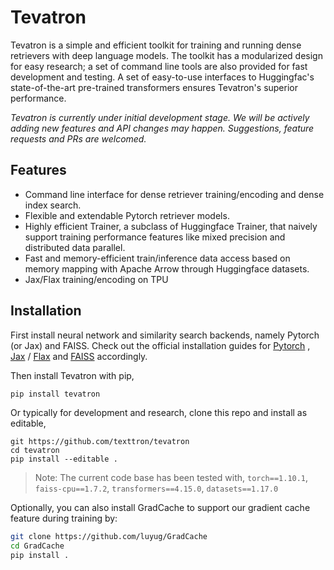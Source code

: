 # Tevatron
Tevatron is a simple and efficient toolkit for training and running dense retrievers with deep language models. The toolkit has a modularized design for easy research; a set of command line tools are also provided for fast development and testing. A set of easy-to-use interfaces to Huggingfac's state-of-the-art pre-trained transformers ensures Tevatron's superior performance.

*Tevatron is currently under initial development stage. We will be actively adding new features and API changes may happen. Suggestions, feature requests and PRs are welcomed.*

## Features
- Command line interface for dense retriever training/encoding and dense index search.
- Flexible and extendable Pytorch retriever models. 
- Highly efficient Trainer, a subclass of  Huggingface Trainer, that naively support training performance features like mixed precision and distributed data parallel.
- Fast and memory-efficient train/inference data access based on memory mapping with Apache Arrow through Huggingface datasets.
- Jax/Flax training/encoding on TPU

## Installation
First install neural network and similarity search backends, 
namely Pytorch (or Jax) and FAISS.
Check out the official installation guides for [Pytorch](https://pytorch.org/get-started/locally/#start-locally)
, [Jax](https://github.com/google/jax) / [Flax](https://flax.readthedocs.io/en/latest/installation.html) 
and [FAISS](https://github.com/facebookresearch/faiss/blob/main/INSTALL.md) accordingly.

Then install Tevatron with pip,
```bash
pip install tevatron
```

Or typically for development and research, clone this repo and install as editable,
```
git https://github.com/texttron/tevatron
cd tevatron
pip install --editable .
```

> Note: The current code base has been tested with, `torch==1.10.1`, `faiss-cpu==1.7.2`, `transformers==4.15.0`, `datasets==1.17.0`

Optionally, you can also install GradCache to support our gradient cache feature during training by:
```bash
git clone https://github.com/luyug/GradCache
cd GradCache
pip install .
```